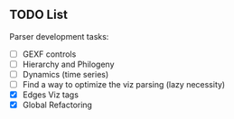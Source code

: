 TODO List
---------

Parser development tasks:
 - [ ] GEXF controls
 - [ ] Hierarchy and Philogeny
 - [ ] Dynamics (time series)
 - [ ] Find a way to optimize the viz parsing (lazy necessity)
 - [x] Edges Viz tags
 - [x] Global Refactoring
